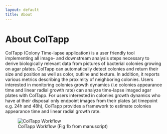 ```yaml
---
layout: default
title: About
---
```

# About ColTapp
ColTapp (Colony Time-lapse application) is a user friendly tool implementing all image- and downstream analysis steps necessary to derive biologically relevant data from pictures of bacterial colonies growing on agar plates. 
ColTapp can automatically detect colonies and return their size and position as well as color, outline and texture. In addition, it reports various metrics describing the proximity of neighboring colonies. Users interested in monitoring colonies growth dynamics (i.e colonies appearance time and linear radial growth rate) can analyze time-lapse imaged agar plates with ColTapp. For users interested in colonies growth dynamics who have at their disposal only endpoint images from their plates (at timepoint e.g. 24h and 48h), ColTapp provides a framework to estimate colonies appearance time and linear radial growth rate.

<figure>
  <img src="{{site.url}}/assets/images/Workflow.png" alt="ColTapp Workflow"/>
  <figcaption>ColTapp Workflow (Fig 1b from manuscript) </figcaption>
</figure>

